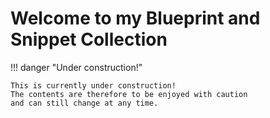 # Welcome to my Blueprint and Snippet Collection

!!! danger "Under construction!"

    This is currently under construction!
    The contents are therefore to be enjoyed with caution
    and can still change at any time.